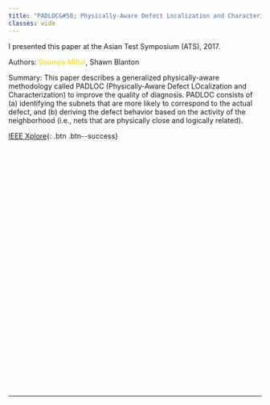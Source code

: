 ```yaml
---
title: "PADLOC&#58; Physically-Aware Defect Localization and Characterization"
classes: wide
---
```


I presented this paper at the Asian Test Symposium (ATS), 2017.

Authors: <span style="color:#ffd300">Soumya Mittal</span>, Shawn Blanton

Summary: This paper describes a generalized physically-aware methodology called PADLOC (Physically-Aware Defect LOcalization and Characterization) to improve the quality of diagnosis. PADLOC consists of (a) identifying the subnets that are more likely to correspond to the actual defect, and (b) deriving the defect behavior based on the activity of the neighborhood (i.e., nets that are physically close and logically related).

 [IEEE Xplore](https://ieeexplore.ieee.org/document/8267889){: .btn .btn--success}

<div id="adobe-dc-view" style="height: 480px"></div>
<script src="https://documentservices.adobe.com/view-sdk/viewer.js"></script>
<script type="text/javascript">
  document.addEventListener("adobe_dc_view_sdk.ready", function(){
    var adobeDCView = new AdobeDC.View({clientId: "b92bfd344a0744ef8ffd3e72979d4c40", divId: "adobe-dc-view"});
    adobeDCView.previewFile({
      content:{location: {url: "/assets/pdf/padloc-physically-aware-defect-localization-and-characterization-ats17-paper.pdf"}},
      metaData:{fileName: "padloc-physically-aware-defect-localization-and-characterization-ats17-paper.pdf"}
    }, { embedMode: "FULL_WINDOW", defaultViewMode: "FIT_PAGE", showAnnotationTools: true, showDownloadPDF: true });
  });
</script>

---
